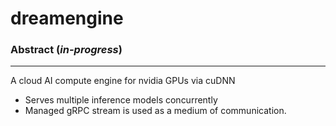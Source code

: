 # dreamengine

  ### Abstract (*in-progress*)
  ---
A cloud AI compute engine for nvidia GPUs via cuDNN

  - Serves multiple inference models concurrently 
  - Managed gRPC stream is used as a medium of communication.
  
